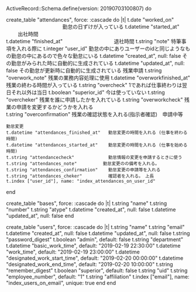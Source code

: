 ActiveRecord::Schema.define(version: 20190703100807) do

  create_table "attendances", force: :cascade do |t|
    t.date "worked_on"   　　　　　　　　　　　勤怠の日ずけが入っている
    t.datetime "started_at" 　　               出社時間    
    t.datetime "finished_at"　　　　　　　　　　退社時間
    t.string "note"                             特筆事項を入れる際に
    t.integer "user_id"                         勤怠の中にありユーザーのidと同じようなもの勤怠の中にあるので色々な勤怠にいる
    t.datetime "created_at", null: false        その勤怠がみられた時に自動的に生成されている
    t.datetime "updated_at", null: false        その勤怠が更新時に自動的に生成されている
    残業申請
    t.string "overwork_note"                    残業の業務内容処理に使用
    t.datetime "overworkfinished_at"            残業の終わる時間が入っている
    t.string "overcheck"                        1であれば仕事終わりは翌日それ以外は当日
    t.boolean "superior_id"                     今は使っていない
    t.string "overcheker"                       残業を誰に申請したかを入れている
    t.string "overworkcheck"                    残業の申請を変更するかどうかを入れる　　                        
    t.string "overconfirmation"                 残業の確認状態を入れる(指示者確認)　申請中等
    
    勤怠変更
    t.datetime "attendances_finished_at"   勤怠変更の時間を入れる (仕事を終わる時間)
    t.datetime "attendances_started_at"    勤怠変更の時間を入れる (仕事を始める時間)
    t.string "attendancecheck"             勤怠情報の変更を申請するときに使う
    t.string "attendances_note"　　　　　　勤怠変更のの備考を入れる。
    t.string "attendances_confirmation"    勤怠変更の申請等を入れる
    t.string "attendances_cheker"          確認者を入れる。　上長
    t.index ["user_id"], name: "index_attendances_on_user_id"
  end

  create_table "bases", force: :cascade do |t|
    t.string "name"
    t.string "number"
    t.string "atype"
    t.datetime "created_at", null: false
    t.datetime "updated_at", null: false
  end

  create_table "users", force: :cascade do |t|
    t.string "name"
    t.string "email"
    t.datetime "created_at", null: false
    t.datetime "updated_at", null: false
    t.string "password_digest"
    t.boolean "admin", default: false
    t.string "department"
    t.datetime "basic_work_time", default: "2019-02-19 22:30:00"
    t.datetime "work_time", default: "2019-02-19 23:00:00"
    t.datetime "designated_work_start_time", default: "2019-02-20 00:00:00"
    t.datetime "designated_work_end_time", default: "2019-02-20 10:00:00"
    t.string "remember_digest"
    t.boolean "superior", default: false
    t.string "uid"
    t.string "employee_number", default: "1"
    t.string "affiliation"
    t.index ["email"], name: "index_users_on_email", unique: true
  end
end
